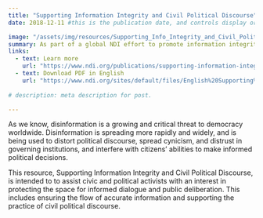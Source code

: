 ```yaml
---
title: "Supporting Information Integrity and Civil Political Discourse"
date: 2018-12-11 #this is the publication date, and controls display order.

image: "/assets/img/resources/Supporting_Info_Integrity_and_Civil_Political.png"
summary: As part of a global NDI effort to promote information integrity, NDI developed an awareness-raising resource for distribution to NDI staff and local partners.
links:
  - text: Learn more
    url: "https://www.ndi.org/publications/supporting-information-integrity-and-civil-political-discourse"
  - text: Download PDF in English
    url: "https://www.ndi.org/sites/default/files/English%20Supporting%20Information%20Integrity.pdf"
    
# description: meta description for post.

---
```

As we know, disinformation is a growing and critical threat to democracy worldwide. Disinformation is spreading more rapidly and widely, and is being used to distort political discourse, spread cynicism, and distrust in governing institutions, and interfere with citizens’ abilities to make informed political decisions. 

This resource, Supporting Information Integrity and Civil Political Discourse, is intended to to assist civic and political activists with an interest in protecting the space for informed dialogue and public deliberation. This includes ensuring the flow of accurate information and supporting the practice of civil political discourse.
